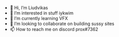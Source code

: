 - 👋 Hi, I’m Liudvikas
- 👀 I’m interested in stuff iykwim
- 🌱 I’m currently learning VFX
- 💞️ I’m looking to collaborate on building sussy sites
- 📫 How to reach me on discord prox#7362

<!---
ProxVFX/ProxVFX is a ✨ special ✨ repository because its `README.md` (this file) appears on your GitHub profile.
You can click the Preview link to take a look at your changes.
--->
